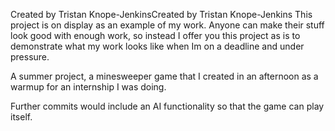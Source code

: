 Created by Tristan Knope-JenkinsCreated by Tristan Knope-Jenkins
This project is on display as an example of my work. Anyone can make their stuff look good with enough work, so instead I offer you this project as is to demonstrate what my work looks like when Im on a deadline and under pressure.


A summer project, a minesweeper game that I created in an afternoon as a warmup for an internship I was doing.

Further commits would include an AI functionality so that the game can play itself.
